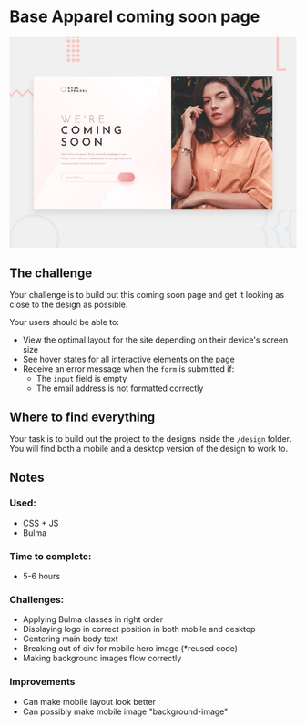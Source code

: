 # Base Apparel coming soon page

![Design preview for the Base Apparel coming soon page coding challenge](./design/desktop-preview.jpg)

## The challenge

Your challenge is to build out this coming soon page and get it looking as close to the design as possible.

Your users should be able to:

- View the optimal layout for the site depending on their device's screen size
- See hover states for all interactive elements on the page
- Receive an error message when the `form` is submitted if:
  - The `input` field is empty
  - The email address is not formatted correctly

## Where to find everything

Your task is to build out the project to the designs inside the `/design` folder. You will find both a mobile and a desktop version of the design to work to. 

## Notes
### Used: 
* CSS + JS
* Bulma
### Time to complete:
* 5-6 hours

### Challenges: 
* Applying Bulma classes in right order
* Displaying logo in correct position in both mobile and desktop
* Centering main body text
* Breaking out of div for mobile hero image (*reused code)
* Making background images flow correctly


### Improvements
* Can make mobile layout look better
* Can possibly make mobile image "background-image"
